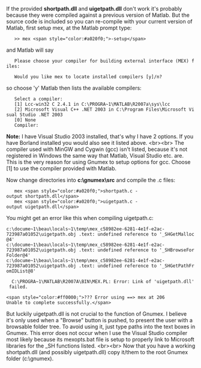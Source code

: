 If the provided **shortpath.dll** and **uigetpath.dll** don\'t work
it\'s probably because they were compiled against a previous version of
Matlab. But the source code is included so you can re-compile with your
current version of Matlab, first setup mex, at the Matlab prompt type:

`   >> mex <span style="color:#a020f0;">-setup</span>`

and Matlab will say

`   Please choose your compiler for building external interface (MEX) files: `  
  
`   Would you like mex to locate installed compilers [y]/n? `

so choose \'y\' Matlab then lists the available compilers:

`   Select a compiler: `  
`   [1] Lcc-win32 C 2.4.1 in C:\PROGRA~1\MATLAB\R2007a\sys\lcc `  
`   [2] Microsoft Visual C++ .NET 2003 in C:\Program Files\Microsoft Visual Studio .NET 2003`  
`   [0] None`  
`   Compiler: `

**Note:** I have Visual Studio 2003 installed, that\'s why I have 2
options. If you have Borland installed you would also see it listed
above. \<br\>\<br\> The compiler used with MinGW and Cygwin (gcc) isn\'t
listed, because it\'s not registered in Windows the same way that
Matlab, Visual Studio etc. are. This is the very reason for using Gnumex
to setup options for gcc. Choose \[1\] to use the compiler provided with
Matlab.

Now change directories into **c:\gnumex\src** and compile the .c files:

`   mex <span style="color:#a020f0;">shortpath.c -output shortpath.dll</span>`  
`   mex <span style="color:#a020f0;">uigetpath.c -output uigetpath.dll</span>`

You might get an error like this when compiling uigetpath.c:

`c:\docume~1\beau\locals~1\temp\mex_c58982ee-6281-4e1f-e2ac-723987a01052\uigetpath.obj .text: undefined reference to '_SHGetMalloc@4' `  
`c:\docume~1\beau\locals~1\temp\mex_c58982ee-6281-4e1f-e2ac-723987a01052\uigetpath.obj .text: undefined reference to '_SHBrowseForFolder@4' `  
`c:\docume~1\beau\locals~1\temp\mex_c58982ee-6281-4e1f-e2ac-723987a01052\uigetpath.obj .text: undefined reference to '_SHGetPathFromIDList@8' `  
  
`  C:\PROGRA~1\MATLAB\R2007A\BIN\MEX.PL: Error: Link of 'uigetpath.dll' failed. `  
  
`<span style="color:#ff0000;">??? Error using ==> mex at 206`  
`Unable to complete successfully.</span>`

But luckily uigetpath.dll is not crucial to the function of Gnumex. I
believe it\'s only used when a \"Browse\" button is pushed, to present
the user with a browsable folder tree. To avoid using it, just type
paths into the text boxes in Gnumex. This error does not occur when I
use the Visual Studio compiler most likely because its mexopts.bat file
is setup to properly link to Microsoft libraries for the \_SH functions
listed. \<br\>\<br\> Now that you have a working shortpath.dll (and
possibly uigetpath.dll) copy it/them to the root Gnumex folder
(c:\gnumex).

